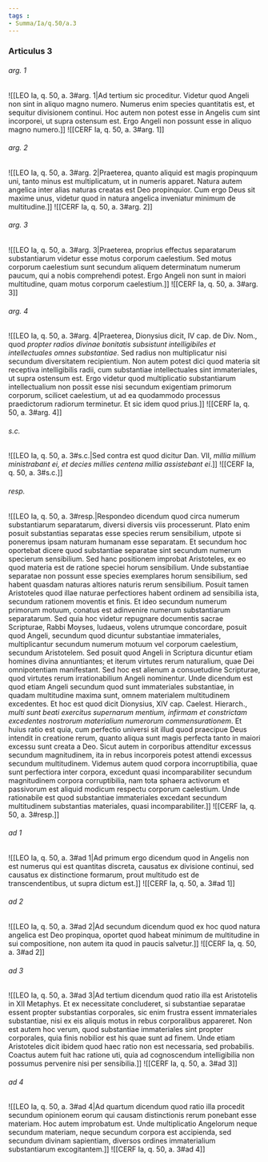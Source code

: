 ```yaml
---
tags : 
- Summa/Ia/q.50/a.3
---
```


### Articulus 3

###### arg. 1
![[LEO Ia, q. 50, a. 3#arg. 1|Ad tertium sic proceditur. Videtur quod Angeli non sint in aliquo magno numero. Numerus enim species quantitatis est, et sequitur divisionem continui. Hoc autem non potest esse in Angelis cum sint incorporei, ut supra ostensum est. Ergo Angeli non possunt esse in aliquo magno numero.]]
![[CERF Ia, q. 50, a. 3#arg. 1]]

###### arg. 2
![[LEO Ia, q. 50, a. 3#arg. 2|Praeterea, quanto aliquid est magis propinquum uni, tanto minus est multiplicatum, ut in numeris apparet. Natura autem angelica inter alias naturas creatas est Deo propinquior. Cum ergo Deus sit maxime unus, videtur quod in natura angelica inveniatur minimum de multitudine.]]
![[CERF Ia, q. 50, a. 3#arg. 2]]

###### arg. 3
![[LEO Ia, q. 50, a. 3#arg. 3|Praeterea, proprius effectus separatarum substantiarum videtur esse motus corporum caelestium. Sed motus corporum caelestium sunt secundum aliquem determinatum numerum paucum, qui a nobis comprehendi potest. Ergo Angeli non sunt in maiori multitudine, quam motus corporum caelestium.]]
![[CERF Ia, q. 50, a. 3#arg. 3]]

###### arg. 4
![[LEO Ia, q. 50, a. 3#arg. 4|Praeterea, Dionysius dicit, IV cap. de Div. Nom., quod *propter radios divinae bonitatis subsistunt intelligibiles et intellectuales omnes substantiae*. Sed radius non multiplicatur nisi secundum diversitatem recipientium. Non autem potest dici quod materia sit receptiva intelligibilis radii, cum substantiae intellectuales sint immateriales, ut supra ostensum est. Ergo videtur quod multiplicatio substantiarum intellectualium non possit esse nisi secundum exigentiam primorum corporum, scilicet caelestium, ut ad ea quodammodo processus praedictorum radiorum terminetur. Et sic idem quod prius.]]
![[CERF Ia, q. 50, a. 3#arg. 4]]

###### s.c.
![[LEO Ia, q. 50, a. 3#s.c.|Sed contra est quod dicitur Dan. VII, *millia millium ministrabant ei, et decies millies centena millia assistebant ei*.]]
![[CERF Ia, q. 50, a. 3#s.c.]]

###### resp.
![[LEO Ia, q. 50, a. 3#resp.|Respondeo dicendum quod circa numerum substantiarum separatarum, diversi diversis viis processerunt. Plato enim posuit substantias separatas esse species rerum sensibilium, utpote si poneremus ipsam naturam humanam esse separatam. Et secundum hoc oportebat dicere quod substantiae separatae sint secundum numerum specierum sensibilium. Sed hanc positionem improbat Aristoteles, ex eo quod materia est de ratione speciei horum sensibilium. Unde substantiae separatae non possunt esse species exemplares horum sensibilium, sed habent quasdam naturas altiores naturis rerum sensibilium. Posuit tamen Aristoteles quod illae naturae perfectiores habent ordinem ad sensibilia ista, secundum rationem moventis et finis. Et ideo secundum numerum primorum motuum, conatus est adinvenire numerum substantiarum separatarum. Sed quia hoc videtur repugnare documentis sacrae Scripturae, Rabbi Moyses, Iudaeus, volens utrumque concordare, posuit quod Angeli, secundum quod dicuntur substantiae immateriales, multiplicantur secundum numerum motuum vel corporum caelestium, secundum Aristotelem. Sed posuit quod Angeli in Scriptura dicuntur etiam homines divina annuntiantes; et iterum virtutes rerum naturalium, quae Dei omnipotentiam manifestant. Sed hoc est alienum a consuetudine Scripturae, quod virtutes rerum irrationabilium Angeli nominentur. Unde dicendum est quod etiam Angeli secundum quod sunt immateriales substantiae, in quadam multitudine maxima sunt, omnem materialem multitudinem excedentes. Et hoc est quod dicit Dionysius, XIV cap. Caelest. Hierarch., *multi sunt beati exercitus supernarum mentium, infirmam et constrictam excedentes nostrorum materialium numerorum commensurationem*. Et huius ratio est quia, cum perfectio universi sit illud quod praecipue Deus intendit in creatione rerum, quanto aliqua sunt magis perfecta tanto in maiori excessu sunt creata a Deo. Sicut autem in corporibus attenditur excessus secundum magnitudinem, ita in rebus incorporeis potest attendi excessus secundum multitudinem. Videmus autem quod corpora incorruptibilia, quae sunt perfectiora inter corpora, excedunt quasi incomparabiliter secundum magnitudinem corpora corruptibilia, nam tota sphaera activorum et passivorum est aliquid modicum respectu corporum caelestium. Unde rationabile est quod substantiae immateriales excedant secundum multitudinem substantias materiales, quasi incomparabiliter.]]
![[CERF Ia, q. 50, a. 3#resp.]]

###### ad 1
![[LEO Ia, q. 50, a. 3#ad 1|Ad primum ergo dicendum quod in Angelis non est numerus qui est quantitas discreta, causatus ex divisione continui, sed causatus ex distinctione formarum, prout multitudo est de transcendentibus, ut supra dictum est.]]
![[CERF Ia, q. 50, a. 3#ad 1]]

###### ad 2
![[LEO Ia, q. 50, a. 3#ad 2|Ad secundum dicendum quod ex hoc quod natura angelica est Deo propinqua, oportet quod habeat minimum de multitudine in sui compositione, non autem ita quod in paucis salvetur.]]
![[CERF Ia, q. 50, a. 3#ad 2]]

###### ad 3
![[LEO Ia, q. 50, a. 3#ad 3|Ad tertium dicendum quod ratio illa est Aristotelis in XII Metaphys. Et ex necessitate concluderet, si substantiae separatae essent propter substantias corporales, sic enim frustra essent immateriales substantiae, nisi ex eis aliquis motus in rebus corporalibus appareret. Non est autem hoc verum, quod substantiae immateriales sint propter corporales, quia finis nobilior est his quae sunt ad finem. Unde etiam Aristoteles dicit ibidem quod haec ratio non est necessaria, sed probabilis. Coactus autem fuit hac ratione uti, quia ad cognoscendum intelligibilia non possumus pervenire nisi per sensibilia.]]
![[CERF Ia, q. 50, a. 3#ad 3]]

###### ad 4
![[LEO Ia, q. 50, a. 3#ad 4|Ad quartum dicendum quod ratio illa procedit secundum opinionem eorum qui causam distinctionis rerum ponebant esse materiam. Hoc autem improbatum est. Unde multiplicatio Angelorum neque secundum materiam, neque secundum corpora est accipienda, sed secundum divinam sapientiam, diversos ordines immaterialium substantiarum excogitantem.]]
![[CERF Ia, q. 50, a. 3#ad 4]]


